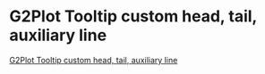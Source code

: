 # G2Plot Tooltip custom head, tail, auxiliary line
[G2Plot Tooltip custom head, tail, auxiliary line](https://aiwithcloud.com/2022/09/14/g2plot_tooltip_custom_head_tail_auxiliary_line/)